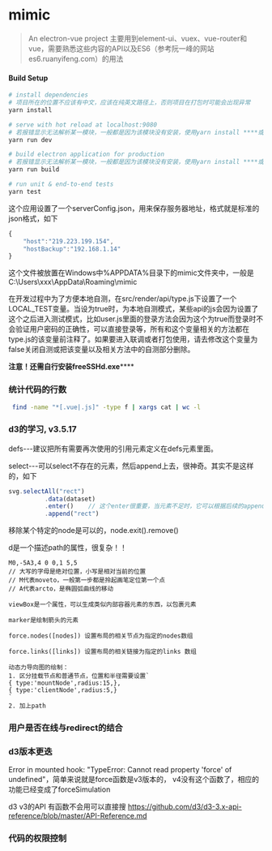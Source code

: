 # mimic

> An electron-vue project
> 主要用到element-ui、vuex、vue-router和vue，需要熟悉这些内容的API以及ES6（参考阮一峰的网站es6.ruanyifeng.com）的用法

#### Build Setup

```bash
# install dependencies
# 项目所在的位置不应该有中文，应该在纯英文路径上，否则项目在打包时可能会出现异常
yarn install

# serve with hot reload at localhost:9080
# 若报错显示无法解析某一模块，一般都是因为该模块没有安装，使用yarn install ****或npm install*****来安装它，安装完成后再次执行yarn install，才来执行yarn run dev
yarn run dev

# build electron application for production
# 若报错显示无法解析某一模块，一般都是因为该模块没有安装，使用yarn install ****或npm install*****来安装它，安装完成后再次执行yarn install，才来执行yarn run dev
yarn run build

# run unit & end-to-end tests
yarn test
```

这个应用设置了一个serverConfig.json，用来保存服务器地址，格式就是标准的json格式，如下
```js
{
	"host":"219.223.199.154",
	"hostBackup":"192.168.1.14"
}
```
这个文件被放置在Windows中%APPDATA%目录下的mimic文件夹中，一般是C:\Users\xxx\AppData\Roaming\mimic

在开发过程中为了方便本地自测，在src/render/api/type.js下设置了一个LOCAL_TEST变量。当设为true时，为本地自测模式，某些api的js会因为设置了这个之后进入测试模式，比如user.js里面的登录方法会因为这个为true而登录时不会验证用户密码的正确性，可以直接登录等，所有和这个变量相关的方法都在type.js的该变量前注释了。如果要进入联调或者打包使用，请去修改这个变量为false关闭自测或把该变量以及相关方法中的自测部分删除。

****注意！还需自行安装freeSSHd.exe********

### 统计代码的行数
```bash
 find -name "*[.vue|.js]" -type f | xargs cat | wc -l
```

### d3的学习, v3.5.17

defs---建议把所有需要再次使用的引用元素定义在defs元素里面。

select---可以select不存在的元素，然后append上去，很神奇。其实不是这样的，如下
```js
svg.selectAll("rect")    
          .data(dataset)    
          .enter()    // 这个enter很重要，当元素不足时，它可以根据后续的append自动添加元素
          .append("rect")  
```

移除某个特定的node是可以的，node.exit().remove()

d是一个描述path的属性，很复杂！！
```
M0,-5A3,4 0 0,1 5,5
// 大写的字母是绝对位置，小写是相对当前的位置
// M代表moveto，一般第一步都是拎起画笔定位第一个点
// A代表arcto，是椭圆弧曲线的移动

viewBox是一个属性，可以生成类似内部容器元素的东西，以包裹元素

marker是绘制箭头的元素

force.nodes([nodes]) 设置布局的相关节点为指定的nodes数组

force.links([links]) 设置布局的相关链接为指定的links 数组

动态力导向图的绘制：
1. 区分挂载节点和普通节点，位置和半径需要设置`
{ type:'mountNode',radius:15,},
{ type:'clientNode',radius:5,}
`
2. 加上path
```
### 用户是否在线与redirect的结合

### d3版本更迭

Error in mounted hook: "TypeError: Cannot read property 'force' of undefined"，简单来说就是force函数是v3版本的，
v4没有这个函数了，相应的功能已经变成了forceSimulation

d3 v3的API 有函数不会用可以直接搜 https://github.com/d3/d3-3.x-api-reference/blob/master/API-Reference.md

### 代码的权限控制
